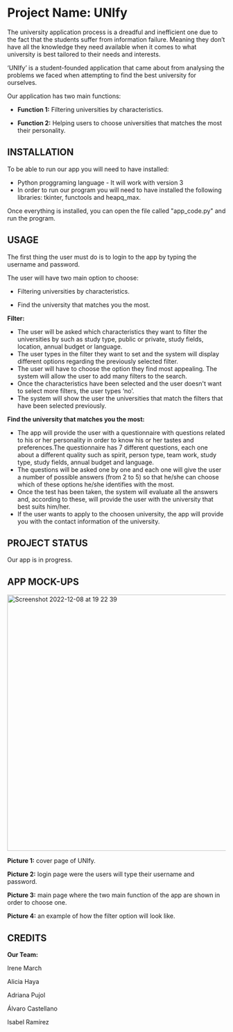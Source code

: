 # Project Name: UNIfy

The university application process is a dreadful and inefficient one due to the fact that the students suffer from information failure. Meaning they don’t have all the knowledge they need available when it comes to what university is best tailored to their needs and interests. 

‘UNIfy’ is a student-founded application that came about from analysing the problems we faced when attempting to find the best university for ourselves. 

Our application has two main functions:

  - **Function 1:** Filtering universities by characteristics.

  - **Function 2:** Helping users to choose universities that matches the most their personality.


## INSTALLATION

To be able to run our app you will need to have installed:

  - Python proggraming language - It will work with version 3
  - In order to run our program you will need to have installed the following libraries: tkinter, functools and heapq_max.

Once everything is installed, you can open the file called "app_code.py" and run the program.

## USAGE

The first thing the user must do is to login to the app by typing the username and password. 

The user will have two main option to choose:

  - Filtering universities by characteristics. 

  - Find the university that matches you the most.

**Filter:**

  - The user will be asked which characteristics they want to filter the universities by such as study type, public or private, study fields, location, annual budget or language.
  - The user types in the filter they want to set and the system will display different options  regarding the previously selected filter. 
  - The user will have to choose the option they find most appealing. The system will allow the user to add many filters to the search. 
  - Once the characteristics have been selected and the user doesn't want to select more filters, the user types ‘no’.
  - The system will show the user the universities that match the filters that have been selected previously.

**Find the university that matches you the most:**

  - The app will provide the user with a questionnaire with questions related to his or her personality in order to know his or her tastes and preferences.The questionnaire has 7 different questions, each one about a different quality such as spirit, person type, team work, study type, study fields, annual budget and language.
  - The questions will be asked one by one and each one will give the user a number of possible answers (from 2 to 5) so that he/she can choose which of these options he/she identifies with the most. 
  - Once the test has been taken, the system will evaluate all the answers and, according to these, will provide the user with the university that best suits him/her.
  - If the user wants to apply to the choosen university, the app will provide you with the contact information of the university.

 

## PROJECT STATUS

Our app is in progress.

## APP MOCK-UPS

<img width="589" alt="Screenshot 2022-12-08 at 19 22 39" src="https://user-images.githubusercontent.com/119240158/206535211-03f0e84f-5910-4560-a483-9b2e024ad6fe.png">

**Picture 1:** cover page of UNIfy.

**Picture 2:** login page were the users will type their username and password.

**Picture 3:** main page where the two main function of the app are shown in order to choose one. 

**Picture 4:** an example of how the filter option will look like.


## CREDITS

**Our Team:**

Irene March

Alicia Haya

Adriana Pujol

Álvaro Castellano

Isabel Ramírez







